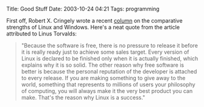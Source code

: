 Title: Good Stuff
Date: 2003-10-24 04:21
Tags: programming

First off, Robert X. Cringely wrote a recent
[column](http://www.pbs.org/cringely/pulpit/pulpit20031023.html) on the
comparative strengths of Linux and Windows. Here's a neat quote from the
article attributed to Linus Torvalds:

> "Because the software is free,
> there is no pressure to release it before it is really ready just to
> achieve some sales target. Every version of Linux is declared to be
> finished only when it is actually finished, which explains why it is so
> solid. The other reason why free software is better is because the
> personal reputation of the developer is attached to every release. If
> you are making something to give away to the world, something that
> represents to millions of users your philosophy of computing, you will
> always make it the very best product you can make. That's the reason why
> Linux is a
> success."
